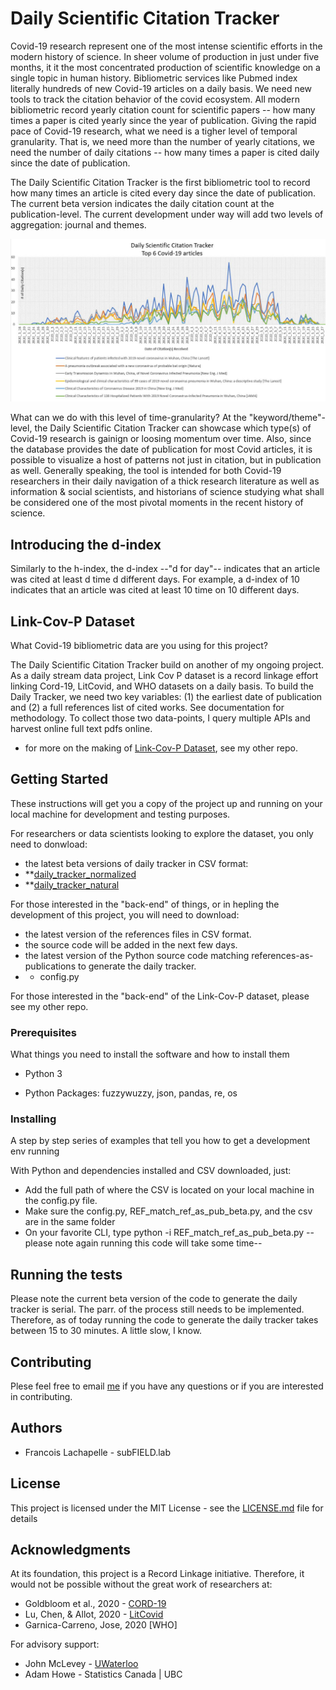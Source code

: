 # Daily Scientific Citation Tracker

Covid-19 research represent one of the most intense scientific efforts in the modern history of science. In sheer volume of production in just under five months, it it the most concentrated production of scientific knowledge on a single topic in human history. Bibliometric services like Pubmed index literally hundreds of new Covid-19 articles on a daily basis. We need new tools to track the citation behavior of the covid ecosystem. All modern bibliometric record yearly citation count for scientific papers -- how many times a paper is cited yearly since the year of publication. Giving the rapid pace of Covid-19 research, what we need is a tigher level of temporal granularity. That is, we need more than the number of yearly citations, we need the number of daily citations -- how many times a paper is cited daily since the date of publication.

The Daily Scientific Citation Tracker is the first bibliometric tool to record how many times an article is cited every day since the date of publication. The current beta version indicates the daily citation count at the publication-level. The current development under way will add two levels of aggregation: journal and themes.

![Alt text](/images/DSCT_top_6.png?raw=true "dude")

What can we do with this level of time-granularity? At the "keyword/theme"-level, the Daily Scientific Citation Tracker can showcase which type(s) of Covid-19 research is gainign or loosing momentum over time. Also, since the database provides the date of publication for most Covid articles, it is possible to visualize a host of patterns not just in citation, but in publication as well. Generally speaking, the tool is intended for both Covid-19 researchers in their daily navigation of a thick research literature as well as information & social scientists, and historians of science studying what shall be considered one of the most pivotal moments in the recent history of science.

## Introducing the d-index

Similarly to the h-index, the d-index --"d for day"-- indicates that an article was cited at least d time d different days. For example, a d-index of 10 indicates that an article was cited at least 10 time on 10 different days.

## Link-Cov-P Dataset

What Covid-19 bibliometric data are you using for this project?

The Daily Scientific Citation Tracker build on another of my ongoing project. As a daily stream data project, Link Cov P dataset is a record linkage effort linking Cord-19, LitCovid, and WHO datasets on a daily basis. To build the Daily Tracker, we need two key variables: (1) the earliest date of publication and (2) a full references list of cited works. See documentation for methodology. To collect those two data-points, I query multiple APIs and harvest online full text pdfs online.

* for more on the making of [Link-Cov-P Dataset](https://github.com/lanbufan/subFIELD.lab-Covid-19-pub-database), see my other repo.

## Getting Started

These instructions will get you a copy of the project up and running on your local machine for development and testing purposes.

For researchers or data scientists looking to explore the dataset, you only need to donwload:

* the latest beta versions of daily tracker in CSV format:
* **[daily_tracker_normalized](df_daily_tracker_beta_normalized_2020_05_28_beta.zip)
* **[daily_tracker_natural](df_daily_tracker_beta_natural_2020_05_28_beta.zip)

For those interested in the "back-end" of things, or in hepling the development of this project, you will need to download:

* the latest version of the references files in CSV format.
* the source code will be added in the next few days.
* the latest version of the Python source code matching references-as-publications to generate the daily tracker.
* + config.py

For those interested in the "back-end" of the Link-Cov-P dataset, please see my other repo.

### Prerequisites

What things you need to install the software and how to install them

* Python 3

* Python Packages: fuzzywuzzy, json, pandas, re, os

### Installing

A step by step series of examples that tell you how to get a development env running

With Python and dependencies installed and CSV downloaded, just:

* Add the full path of where the CSV is located on your local machine in the config.py file.
* Make sure the config.py, REF_match_ref_as_pub_beta.py, and the csv are in the same folder
* On your favorite CLI, type python -i REF_match_ref_as_pub_beta.py -- please note again running this code will take some time--

## Running the tests

Please note the current beta version of the code to generate the daily tracker is serial. The parr. of the process still needs to be implemented.
Therefore, as of today running the code to generate the daily tracker takes between 15 to 30 minutes. A little slow, I know.

## Contributing

Plese feel free to email [me](f.lachapelle@alumni.ubc.ca) if you have any questions or if you are interested in contributing.

## Authors

* Francois Lachapelle - subFIELD.lab

## License

This project is licensed under the MIT License - see the [LICENSE.md](LICENSE.md) file for details

## Acknowledgments

At its foundation, this project is a Record Linkage initiative. Therefore, it would not be possible without the great work of researchers at:

* Goldbloom et al., 2020 - [CORD-19](https://www.kaggle.com/allen-institute-for-ai/CORD-19-research-challenge)
* Lu, Chen, & Allot, 2020 - [LitCovid](https://www.ncbi.nlm.nih.gov/research/coronavirus/)
* Garnica-Carreno, Jose, 2020 [WHO]

For advisory support:

* John McLevey - [UWaterloo](https://github.com/mclevey)
* Adam Howe - Statistics Canada | UBC

